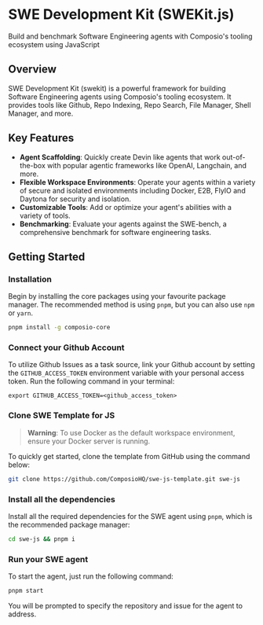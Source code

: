 # SWE Development Kit (SWEKit.js)

Build and benchmark Software Engineering agents with Composio's tooling ecosystem using JavaScript

## Overview

SWE Development Kit (swekit) is a powerful framework for building Software Engineering agents using Composio's tooling ecosystem. 
It provides tools like Github, Repo Indexing, Repo Search, File Manager, Shell Manager, and more.

## Key Features

- **Agent Scaffolding**: Quickly create Devin like agents that work out-of-the-box with popular agentic frameworks like OpenAI, Langchain, and more.
- **Flexible Workspace Environments**: Operate your agents within a variety of secure and isolated environments including Docker, E2B, FlyIO and Daytona for security and isolation.
- **Customizable Tools**: Add or optimize your agent's abilities with a variety of tools.
- **Benchmarking**: Evaluate your agents against the SWE-bench, a comprehensive benchmark for software engineering tasks.

## Getting Started
### Installation

Begin by installing the core packages using your favourite package manager. The recommended method is using `pnpm`, but you can also use `npm` or `yarn`.

``` bash
pnpm install -g composio-core
```

### Connect your Github Account
To utilize Github Issues as a task source, link your Github account by setting the `GITHUB_ACCESS_TOKEN` environment variable with your personal access token. Run the following command in your terminal:

```
export GITHUB_ACCESS_TOKEN=<github_access_token>
```


### Clone SWE Template for JS

> **Warning**: To use Docker as the default workspace environment, ensure your Docker server is running.

To quickly get started, clone the template from GitHub using the command below:
```bash Clon and setup SWE Template
git clone https://github.com/ComposioHQ/swe-js-template.git swe-js
```

### Install all the dependencies

Install all the required dependencies for the SWE agent using `pnpm`, which is the recommended package manager:
```bash Install all the dependencies
cd swe-js && pnpm i
```

### Run your SWE agent

To start the agent, just run the following command:
```bash Run the agent
pnpm start
```
You will be prompted to specify the repository and issue for the agent to address.

